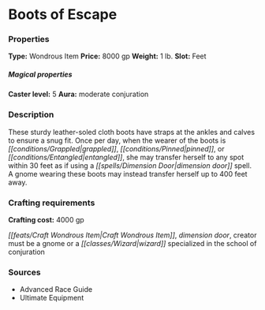 ﻿---
Title: "Boots of Escape"
Type: "Wondrous Item"
Price: "8000 gp"
Weight: "1 lb."
Slot: "Feet"
Caster level: "5"
Aura: "moderate conjuration"
Description: |
  "These sturdy leather-soled cloth boots have straps at the ankles and calves to ensure a snug fit. Once per day, when the wearer of the boots is grappled, pinned, or entangled, she may transfer herself to any spot within 30 feet as if using a _dimension door_ spell. A gnome wearing these boots may instead transfer herself up to 400 feet away."
Crafting cost: "4000 gp"
Sources: "['Advanced Race Guide', 'Ultimate Equipment']"
---

# Boots of Escape

### Properties

**Type:** Wondrous Item **Price:** 8000 gp **Weight:** 1 lb. **Slot:** Feet

##### Magical properties

**Caster level:** 5 **Aura:** moderate conjuration

### Description

These sturdy leather-soled cloth boots have straps at the ankles and calves to ensure a snug fit. Once per day, when the wearer of the boots is _[[conditions/Grappled|grappled]]_, _[[conditions/Pinned|pinned]]_, or _[[conditions/Entangled|entangled]]_, she may transfer herself to any spot within 30 feet as if using a _[[spells/Dimension Door|dimension door]]_ spell. A gnome wearing these boots may instead transfer herself up to 400 feet away.

### Crafting requirements

**Crafting cost:** 4000 gp

_[[feats/Craft Wondrous Item|Craft Wondrous Item]]_, _dimension door_, creator must be a gnome or a _[[classes/Wizard|wizard]]_ specialized in the school of conjuration

### Sources

* Advanced Race Guide
* Ultimate Equipment